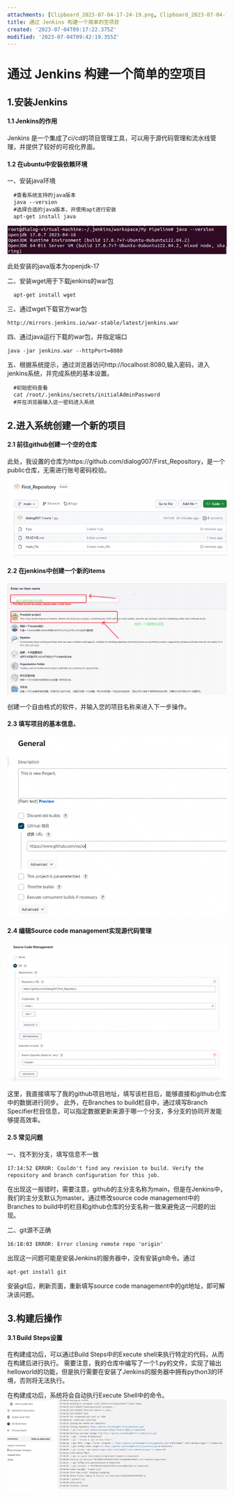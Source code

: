 ```yaml
---
attachments: [Clipboard_2023-07-04-17-24-19.png, Clipboard_2023-07-04-17-24-21.png, Clipboard_2023-07-04-17-30-04.png, Clipboard_2023-07-04-17-31-51.png, Clipboard_2023-07-04-17-32-54.png, Clipboard_2023-07-04-17-33-37.png, Clipboard_2023-07-04-17-42-19.png]
title: 通过 Jenkins 构建一个简单的空项目
created: '2023-07-04T09:17:22.375Z'
modified: '2023-07-04T09:42:19.355Z'
---
```


# 通过 Jenkins 构建一个简单的空项目
## 1.安装Jenkins
#### 1.1 Jenkins的作用
Jenkins 是一个集成了ci/cd的项目管理工具，可以用于源代码管理和流水线管理，并提供了较好的可视化界面。

#### 1.2 在ubuntu中安装依赖环境
  一、安装java环境

```
  #查看系统支持的java版本
  java --version
  #选择合适的java版本，并使用apt进行安装
  apt-get install java
```
![](./attachments/Clipboard_2023-07-04-17-24-21.png)

此处安装的java版本为openjdk-17

 二、安装wget用于下载jenkins的war包
```
  apt-get install wget
```
三、通过wget下载官方war包
```
http://mirrors.jenkins.io/war-stable/latest/jenkins.war
```
四、通过java运行下载的war包，并指定端口
```
java -jar jenkins.war --httpPort=8080
```
五、根据系统提示，通过浏览器访问http://localhost:8080,输入密码，进入jenkins系统，并完成系统的基本设置。
```
  #初始密码查看
  cat /root/.jenkins/secrets/initialAdminPassword
  #并在浏览器输入这一密码进入系统
```

## 2.进入系统创建一个新的项目
#### 2.1 前往github创建一个空的仓库
此处，我设置的仓库为https://github.com/dialog007/First_Repository，是一个public仓库，无需进行账号密码校验。

![](./attachments/Clipboard_2023-07-04-17-30-04.png)

#### 2.2 在jenkins中创建一个新的items

![](./attachments/Clipboard_2023-07-04-17-31-51.png)

创建一个自由格式的软件，并输入您的项目名称来进入下一步操作。

#### 2.3 填写项目的基本信息、

![](./attachments/Clipboard_2023-07-04-17-32-54.png)

#### 2.4 编辑Source code management实现源代码管理

![](./attachments/Clipboard_2023-07-04-17-33-37.png)

这里，我直接填写了我的github项目地址，填写该栏目后，能够直接和github仓库中的数据进行同步。
此外，在Branches to build栏目中，通过填写Branch Specifier栏目信息，可以指定数据更新来源于哪一个分支，多分支的协同开发能够提高效率。

#### 2.5 常见问题
一、找不到分支，填写信息不一致
```
17:14:52 ERROR: Couldn't find any revision to build. Verify the repository and branch configuration for this job.
```
在出现这一报错时，需要注意，github的主分支名称为main，但是在Jenkins中，我们的主分支默认为master。通过修改source code management中的Branches to build中的栏目和github仓库的分支名称一致来避免这一问题的出现。

二、git源不正确
```
16:18:03 ERROR: Error cloning remote repo 'origin'
```
出现这一问题可能是安装Jenkins的服务器中，没有安装git命令。通过
```
apt-get install git
```
安装git后，刷新页面，重新填写source code management中的git地址，即可解决该问题。


## 3.构建后操作
#### 3.1 Build Steps设置
在构建成功后，可以通过Build Steps中的Execute shell来执行特定的代码，从而在构建后进行执行。
需要注意，我的仓库中编写了一个1.py的文件，实现了输出helloworld的功能，但是执行需要在安装了Jenkins的服务器中拥有python3的环境，否则将无法执行。

在构建成功后，系统将会自动执行Execute Shell中的命令。
![](./attachments/Clipboard_2023-07-04-17-42-19.png)
